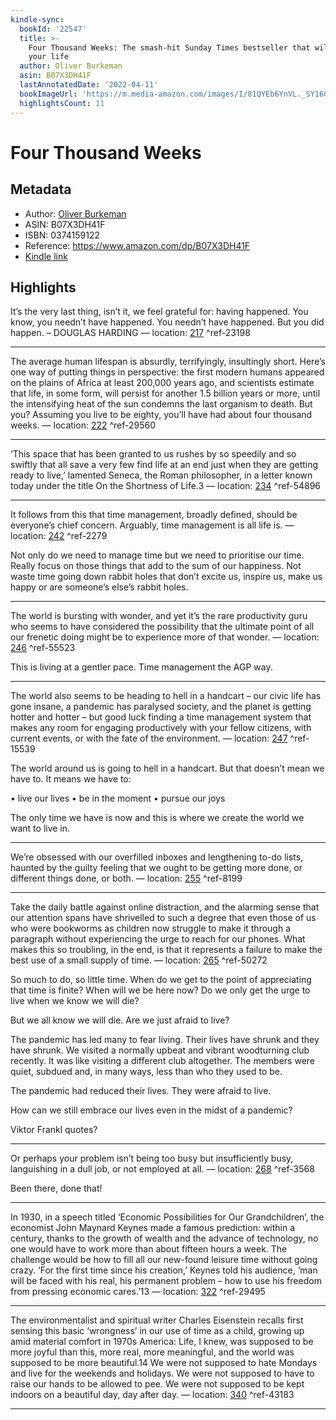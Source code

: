 ```yaml
---
kindle-sync:
  bookId: '22547'
  title: >-
    Four Thousand Weeks: The smash-hit Sunday Times bestseller that will change
    your life
  author: Oliver Burkeman
  asin: B07X3DH41F
  lastAnnotatedDate: '2022-04-11'
  bookImageUrl: 'https://m.media-amazon.com/images/I/81QYEb6YnVL._SY160.jpg'
  highlightsCount: 11
---
```

# Four Thousand Weeks
## Metadata
* Author: [Oliver Burkeman](https://www.amazon.com/Oliver-Burkeman/e/B004DJDK1U/ref=dp_byline_cont_ebooks_1)
* ASIN: B07X3DH41F
* ISBN: 0374159122
* Reference: https://www.amazon.com/dp/B07X3DH41F
* [Kindle link](kindle://book?action=open&asin=B07X3DH41F)

## Highlights
It’s the very last thing, isn’t it, we feel grateful for: having happened. You know, you needn’t have happened. You needn’t have happened. But you did happen. – DOUGLAS HARDING — location: [217](kindle://book?action=open&asin=B07X3DH41F&location=217) ^ref-23198

---
The average human lifespan is absurdly, terrifyingly, insultingly short. Here’s one way of putting things in perspective: the first modern humans appeared on the plains of Africa at least 200,000 years ago, and scientists estimate that life, in some form, will persist for another 1.5 billion years or more, until the intensifying heat of the sun condemns the last organism to death. But you? Assuming you live to be eighty, you’ll have had about four thousand weeks. — location: [222](kindle://book?action=open&asin=B07X3DH41F&location=222) ^ref-29560

---
‘This space that has been granted to us rushes by so speedily and so swiftly that all save a very few find life at an end just when they are getting ready to live,’ lamented Seneca, the Roman philosopher, in a letter known today under the title On the Shortness of Life.3 — location: [234](kindle://book?action=open&asin=B07X3DH41F&location=234) ^ref-54896

---
It follows from this that time management, broadly defined, should be everyone’s chief concern. Arguably, time management is all life is. — location: [242](kindle://book?action=open&asin=B07X3DH41F&location=242) ^ref-2279

Not only do we need to manage time but we need to prioritise our time. Really focus on those things that add to the sum of our happiness. Not waste time going down rabbit holes that don’t excite us, inspire us, make us happy or are someone’s else’s rabbit holes.

---
The world is bursting with wonder, and yet it’s the rare productivity guru who seems to have considered the possibility that the ultimate point of all our frenetic doing might be to experience more of that wonder. — location: [246](kindle://book?action=open&asin=B07X3DH41F&location=246) ^ref-55523

This is living at a gentler pace. Time management the AGP way.

---
The world also seems to be heading to hell in a handcart – our civic life has gone insane, a pandemic has paralysed society, and the planet is getting hotter and hotter – but good luck finding a time management system that makes any room for engaging productively with your fellow citizens, with current events, or with the fate of the environment. — location: [247](kindle://book?action=open&asin=B07X3DH41F&location=247) ^ref-15539

The world around us is going to hell in a handcart. But that doesn’t mean we have to. It means we have to:

• live our lives
• be in the moment
• pursue our joys

The only time we have is now and this is where we create the world we want to live in.

---
We’re obsessed with our overfilled inboxes and lengthening to-do lists, haunted by the guilty feeling that we ought to be getting more done, or different things done, or both. — location: [255](kindle://book?action=open&asin=B07X3DH41F&location=255) ^ref-8199

---
Take the daily battle against online distraction, and the alarming sense that our attention spans have shrivelled to such a degree that even those of us who were bookworms as children now struggle to make it through a paragraph without experiencing the urge to reach for our phones. What makes this so troubling, in the end, is that it represents a failure to make the best use of a small supply of time. — location: [265](kindle://book?action=open&asin=B07X3DH41F&location=265) ^ref-50272

So much to do, so little time. When do we get to the point of appreciating that time is finite? When will we be here now? Do we only get the urge to live when we know we will die?

But we all know we will die. Are we just afraid to live?

The pandemic has led many to fear living. Their lives have shrunk and they have shrunk. We visited a normally upbeat and vibrant woodturning club recently. It was like visiting a different club altogether. The members were quiet, subdued and, in many ways, less than who they used to be. 

The pandemic had reduced their lives. They were afraid to live. 

How can we still embrace our lives even in the midst of a pandemic?

Viktor Frankl quotes?

---
Or perhaps your problem isn’t being too busy but insufficiently busy, languishing in a dull job, or not employed at all. — location: [268](kindle://book?action=open&asin=B07X3DH41F&location=268) ^ref-3568

Been there, done that!

---
In 1930, in a speech titled ‘Economic Possibilities for Our Grandchildren’, the economist John Maynard Keynes made a famous prediction: within a century, thanks to the growth of wealth and the advance of technology, no one would have to work more than about fifteen hours a week. The challenge would be how to fill all our new-found leisure time without going crazy. ‘For the first time since his creation,’ Keynes told his audience, ‘man will be faced with his real, his permanent problem – how to use his freedom from pressing economic cares.’13 — location: [322](kindle://book?action=open&asin=B07X3DH41F&location=322) ^ref-29495

---
The environmentalist and spiritual writer Charles Eisenstein recalls first sensing this basic ‘wrongness’ in our use of time as a child, growing up amid material comfort in 1970s America: Life, I knew, was supposed to be more joyful than this, more real, more meaningful, and the world was supposed to be more beautiful.14 We were not supposed to hate Mondays and live for the weekends and holidays. We were not supposed to have to raise our hands to be allowed to pee. We were not supposed to be kept indoors on a beautiful day, day after day. — location: [340](kindle://book?action=open&asin=B07X3DH41F&location=340) ^ref-43183

---
